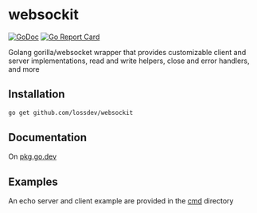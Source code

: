 # websockit

[![GoDoc](https://godoc.org/github.com/lossdev/websockit?status.png)](http://godoc.org/github.com/lossdev/websockit)
[![Go Report Card](https://goreportcard.com/badge/github.com/lossdev/websockit)](https://goreportcard.com/report/github.com/lossdev/websockit)

Golang gorilla/websocket wrapper that provides customizable client and server implementations, read and write helpers, close and error handlers, and more

## Installation

```bash
go get github.com/lossdev/websockit
```

## Documentation

On [pkg.go.dev](https://pkg.go.dev/github.com/lossdev/websockit)

## Examples

An echo server and client example are provided in the [cmd](./cmd) directory
